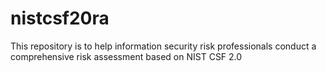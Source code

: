 # nistcsf20ra
This repository is to help information security risk professionals conduct a comprehensive risk assessment based on NIST CSF 2.0
